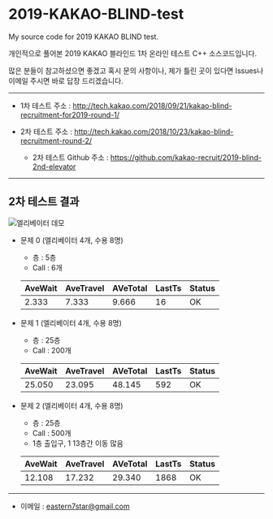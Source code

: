 # 2019-KAKAO-BLIND-test
My source code for 2019 KAKAO BLIND test.

개인적으로 풀어본 2019 KAKAO 블라인드 1차 온라인 테스트 C++ 소스코드입니다.

많은 분들이 참고하셨으면 좋겠고 혹시 문의 사항이나, 제가 틀린 곳이 있다면 Issues나 이메일 주시면 바로 답장 드리겠습니다.

---

* 1차 테스트 주소 : http://tech.kakao.com/2018/09/21/kakao-blind-recruitment-for2019-round-1/

* 2차 테스트 주소 : http://tech.kakao.com/2018/10/23/kakao-blind-recruitment-round-2/
  * 2차 테스트 Github 주소 : https://github.com/kakao-recruit/2019-blind-2nd-elevator

---
## 2차 테스트 결과
![엘리베이터 데모](https://github.com/Tamuel/2019-KAKAO-BLIND-test/blob/master/2%EC%B0%A8/2nd.gif)

* 문제 0 (엘리베이터 4개, 수용 8명)
  * 층 : 5층
  * Call : 6개

  |AveWait|AveTravel|AVeTotal|LastTs|Status|
  |-------|---------|--------|------|------|
  |2.333|7.333|9.666|16|OK|
  
* 문제 1 (엘리베이터 4개, 수용 8명)
  * 층 : 25층
  * Call : 200개

  |AveWait|AveTravel|AVeTotal|LastTs|Status|
  |-------|---------|--------|------|------|
  |25.050|23.095|48.145|592|OK|
  
* 문제 2 (엘리베이터 4개, 수용 8명)
  * 층 : 25층
  * Call : 500개
  * 1층 출입구, 1 13층간 이동 많음

  |AveWait|AveTravel|AVeTotal|LastTs|Status|
  |-------|---------|--------|------|------|
  |12.108|17.232|29.340|1868|OK|
  
---

* 이메일 : eastern7star@gmail.com
